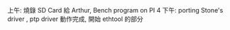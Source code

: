 上午: 
	燒錄 SD Card 給 Arthur, Bench program on PI 4
下午:
	 porting Stone's driver , ptp driver 動作完成, 開始 ethtool 的部分